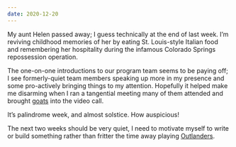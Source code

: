 ```yaml
---
date: 2020-12-20
---
```


My aunt Helen passed away; I guess technically at the end of last week. I’m reviving childhood memories of her by eating St. Louis-style Italian food and remembering her hospitality during the infamous Colorado Springs repossession operation.

The one-on-one introductions to our program team seems to be paying off; I see formerly-quiet team members speaking up more in my presence and some pro-actively bringing things to my attention. Hopefully it helped make me disarming when I ran a tangential meeting many of them attended and brought [goats](https://www.cronkshawfoldfarm.co.uk/goatsonzoom) into the video call.

It’s palindrome week, and almost solstice. How auspicious!

The next two weeks should be very quiet, I need to motivate myself to write or build something rather than fritter the time away playing [Outlanders](https://apps.apple.com/us/app/outlanders/id1463407936).
